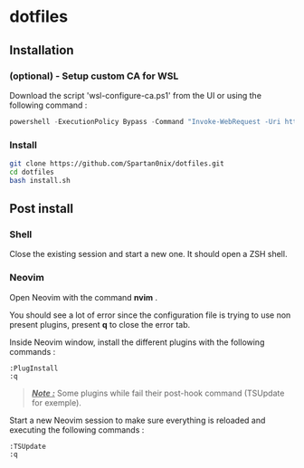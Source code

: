 # dotfiles

## Installation

### (optional) - Setup custom CA for WSL

Download the script 'wsl-configure-ca.ps1' from the UI or using the following command :

```powershell
powershell -ExecutionPolicy Bypass -Command "Invoke-WebRequest -Uri https://githubraw.com/Spartan0nix/dotfiles/main/scripts/wsl-configure-ca.ps1 -OutFile wsl-configure-ca.ps1; ./wsl-configure-ca.ps1; Remove-Item wsl-configure-ca.ps1"
```

### Install

```bash
git clone https://github.com/Spartan0nix/dotfiles.git
cd dotfiles
bash install.sh
```

## Post install

### Shell
Close the existing session and start a new one. It should open a ZSH shell.

### Neovim
Open Neovim with the command **nvim** .

You should see a lot of error since the configuration file is trying to use non present plugins, present **q** to close the error tab.

Inside Neovim window, install the different plugins with the following commands :

```
:PlugInstall
:q
```

> <u>***Note :***</u> Some plugins while fail their post-hook command (TSUpdate for exemple).

Start a new Neovim session to make sure everything is reloaded and executing the following commands :

```
:TSUpdate
:q
```
